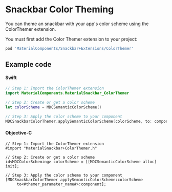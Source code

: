 <!--docs:
title: "Color Theming"
layout: detail
section: components
excerpt: "How to theme Snackbar using the Material Design color system."
iconId: toast
path: /catalog/snackbar/color-theming/
-->

# Snackbar Color Theming

You can theme an snackbar with your app's color scheme using the ColorThemer extension.

You must first add the Color Themer extension to your project:

``` bash
pod 'MaterialComponents/Snackbar+Extensions/ColorThemer'
```

## Example code

<!--<div class="material-code-render" markdown="1">-->
#### Swift
``` swift
// Step 1: Import the ColorThemer extension
import MaterialComponents.MaterialSnackbar_ColorThemer

// Step 2: Create or get a color scheme
let colorScheme = MDCSemanticColorScheme()

// Step 3: Apply the color scheme to your component
MDCSnackbarColorThemer.applySemanticColorScheme(colorScheme, to: component)
```

#### Objective-C

``` objc
// Step 1: Import the ColorThemer extension
#import "MaterialSnackbar+ColorThemer.h"

// Step 2: Create or get a color scheme
id<MDCColorScheming> colorScheme = [[MDCSemanticColorScheme alloc] init];

// Step 3: Apply the color scheme to your component
[MDCSnackbarColorThemer applySemanticColorScheme:colorScheme
     to<#themer_parameter_name#>:component];
```
<!--</div>-->
